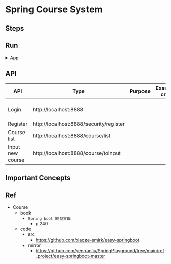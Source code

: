 # Spring Course System


## Steps


## Run

<details>
<summary>App</summary>

- Run ddl first

```bash
#---------------------------
# Run app
#---------------------------

# build
mvn package

# run
java -jar <built_jar>
```

</details>

## API

| API | Type | Purpose | Example cmd | Comment|
| ----- | -------- | ---- | ----- | ---- |
| Login | http://localhost:8888 | | | account : 00101, pwd : 123
| Register | http://localhost:8888/security/register | | |
| Course list | http://localhost:8888/course/list | | |
| Input new course | http://localhost:8888/course/toInput | | |


## Important Concepts

## Ref

- Course
    - book
        - `Spring boot 開發實戰`
            - p,240
    - code
      - src
        - https://github.com/xiaoze-smirk/easy-springboot
      - mirror
        - https://github.com/yennanliu/SpringPlayground/tree/main/ref_project/easy-springboot-master